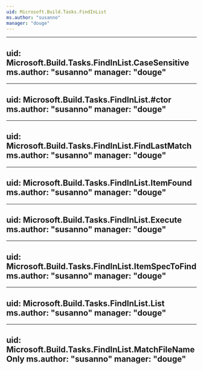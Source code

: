 ```yaml
---
uid: Microsoft.Build.Tasks.FindInList
ms.author: "susanno"
manager: "douge"
---
```


---
uid: Microsoft.Build.Tasks.FindInList.CaseSensitive
ms.author: "susanno"
manager: "douge"
---

---
uid: Microsoft.Build.Tasks.FindInList.#ctor
ms.author: "susanno"
manager: "douge"
---

---
uid: Microsoft.Build.Tasks.FindInList.FindLastMatch
ms.author: "susanno"
manager: "douge"
---

---
uid: Microsoft.Build.Tasks.FindInList.ItemFound
ms.author: "susanno"
manager: "douge"
---

---
uid: Microsoft.Build.Tasks.FindInList.Execute
ms.author: "susanno"
manager: "douge"
---

---
uid: Microsoft.Build.Tasks.FindInList.ItemSpecToFind
ms.author: "susanno"
manager: "douge"
---

---
uid: Microsoft.Build.Tasks.FindInList.List
ms.author: "susanno"
manager: "douge"
---

---
uid: Microsoft.Build.Tasks.FindInList.MatchFileNameOnly
ms.author: "susanno"
manager: "douge"
---
